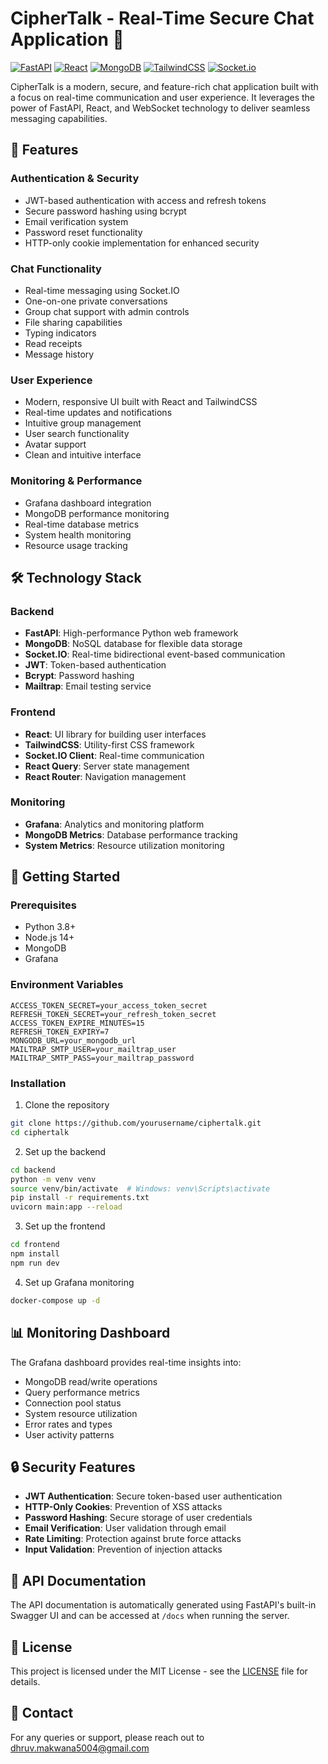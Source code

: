 # CipherTalk - Real-Time Secure Chat Application 🚀

[![FastAPI](https://img.shields.io/badge/FastAPI-005571?style=for-the-badge&logo=fastapi)](https://fastapi.tiangolo.com/)
[![React](https://img.shields.io/badge/React-20232A?style=for-the-badge&logo=react&logoColor=61DAFB)](https://reactjs.org/)
[![MongoDB](https://img.shields.io/badge/MongoDB-4EA94B?style=for-the-badge&logo=mongodb&logoColor=white)](https://www.mongodb.com/)
[![TailwindCSS](https://img.shields.io/badge/Tailwind_CSS-38B2AC?style=for-the-badge&logo=tailwind-css&logoColor=white)](https://tailwindcss.com/)
[![Socket.io](https://img.shields.io/badge/Socket.io-010101?style=for-the-badge&logo=socket.io&logoColor=white)](https://socket.io/)

CipherTalk is a modern, secure, and feature-rich chat application built with a focus on real-time communication and user experience. It leverages the power of FastAPI, React, and WebSocket technology to deliver seamless messaging capabilities.

## 🌟 Features

### Authentication & Security
- JWT-based authentication with access and refresh tokens
- Secure password hashing using bcrypt
- Email verification system
- Password reset functionality
- HTTP-only cookie implementation for enhanced security

### Chat Functionality
- Real-time messaging using Socket.IO
- One-on-one private conversations
- Group chat support with admin controls
- File sharing capabilities
- Typing indicators
- Read receipts
- Message history

### User Experience
- Modern, responsive UI built with React and TailwindCSS
- Real-time updates and notifications
- Intuitive group management
- User search functionality
- Avatar support
- Clean and intuitive interface

### Monitoring & Performance
- Grafana dashboard integration
- MongoDB performance monitoring
- Real-time database metrics
- System health monitoring
- Resource usage tracking

## 🛠️ Technology Stack

### Backend
- **FastAPI**: High-performance Python web framework
- **MongoDB**: NoSQL database for flexible data storage
- **Socket.IO**: Real-time bidirectional event-based communication
- **JWT**: Token-based authentication
- **Bcrypt**: Password hashing
- **Mailtrap**: Email testing service

### Frontend
- **React**: UI library for building user interfaces
- **TailwindCSS**: Utility-first CSS framework
- **Socket.IO Client**: Real-time communication
- **React Query**: Server state management
- **React Router**: Navigation management

### Monitoring
- **Grafana**: Analytics and monitoring platform
- **MongoDB Metrics**: Database performance tracking
- **System Metrics**: Resource utilization monitoring

## 🚀 Getting Started

### Prerequisites
- Python 3.8+
- Node.js 14+
- MongoDB
- Grafana

### Environment Variables
```env
ACCESS_TOKEN_SECRET=your_access_token_secret
REFRESH_TOKEN_SECRET=your_refresh_token_secret
ACCESS_TOKEN_EXPIRE_MINUTES=15
REFRESH_TOKEN_EXPIRY=7
MONGODB_URL=your_mongodb_url
MAILTRAP_SMTP_USER=your_mailtrap_user
MAILTRAP_SMTP_PASS=your_mailtrap_password
```

### Installation

1. Clone the repository
```bash
git clone https://github.com/yourusername/ciphertalk.git
cd ciphertalk
```

2. Set up the backend
```bash
cd backend
python -m venv venv
source venv/bin/activate  # Windows: venv\Scripts\activate
pip install -r requirements.txt
uvicorn main:app --reload
```

3. Set up the frontend
```bash
cd frontend
npm install
npm run dev
```

4. Set up Grafana monitoring
```bash
docker-compose up -d
```

## 📊 Monitoring Dashboard

The Grafana dashboard provides real-time insights into:
- MongoDB read/write operations
- Query performance metrics
- Connection pool status
- System resource utilization
- Error rates and types
- User activity patterns

## 🔒 Security Features

- **JWT Authentication**: Secure token-based user authentication
- **HTTP-Only Cookies**: Prevention of XSS attacks
- **Password Hashing**: Secure storage of user credentials
- **Email Verification**: User validation through email
- **Rate Limiting**: Protection against brute force attacks
- **Input Validation**: Prevention of injection attacks

## 🔄 API Documentation

The API documentation is automatically generated using FastAPI's built-in Swagger UI and can be accessed at `/docs` when running the server.

## 📝 License

This project is licensed under the MIT License - see the [LICENSE](LICENSE) file for details.

## 📧 Contact

For any queries or support, please reach out to [dhruv.makwana5004@gmail.com](mailto:dhruv.makwana5004@gmail.com)